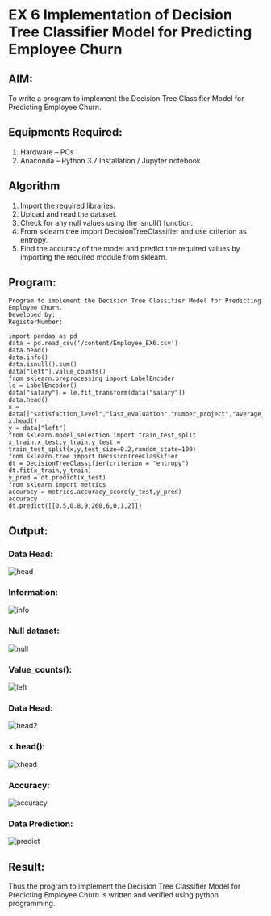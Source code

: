 # EX 6 Implementation of Decision Tree Classifier Model for Predicting Employee Churn

## AIM:
To write a program to implement the Decision Tree Classifier Model for Predicting Employee Churn.

## Equipments Required:
1. Hardware – PCs
2. Anaconda – Python 3.7 Installation / Jupyter notebook

## Algorithm
1. Import the required libraries.
2. Upload and read the dataset.
3. Check for any null values using the isnull() function.
4. From sklearn.tree import DecisionTreeClassifier and use criterion as entropy.
5. Find the accuracy of the model and predict the required values by importing the required module from sklearn. 

## Program:
```
Program to implement the Decision Tree Classifier Model for Predicting Employee Churn.
Developed by: 
RegisterNumber:  
```
```
import pandas as pd
data = pd.read_csv('/content/Employee_EX6.csv')
data.head()
data.info()
data.isnull().sum()
data["left"].value_counts()
from sklearn.preprocessing import LabelEncoder
le = LabelEncoder()
data["salary"] = le.fit_transform(data["salary"])
data.head()
x = data[["satisfaction_level","last_evaluation","number_project","average_montly_hours","time_spend_company","Work_accident","promotion_last_5years","salary"]]
x.head()
y = data["left"]
from sklearn.model_selection import train_test_split
x_train,x_test,y_train,y_test = train_test_split(x,y,test_size=0.2,random_state=100)
from sklearn.tree import DecisionTreeClassifier
dt = DecisionTreeClassifier(criterion = "entropy")
dt.fit(x_train,y_train)
y_pred = dt.predict(x_test)
from sklearn import metrics
accuracy = metrics.accuracy_score(y_test,y_pred)
accuracy
dt.predict([[0.5,0.8,9,260,6,0,1,2]])
```


## Output:
### Data Head:
![head](https://user-images.githubusercontent.com/93427923/169693675-2a2f8bd7-9a87-49dc-a58c-777969b5f353.png)

### Information:
![info](https://user-images.githubusercontent.com/93427923/169693680-b6183dca-cdfb-4dad-afef-3badcecd05f9.png)

### Null dataset:
![null](https://user-images.githubusercontent.com/93427923/169693714-10634ad2-5b16-4db4-8b72-3d7b3babd95f.png)

### Value_counts():
![left](https://user-images.githubusercontent.com/93427923/169693730-1efadbf5-4cec-4d2b-bbdd-5d29fcaddc36.png)

### Data Head:
![head2](https://user-images.githubusercontent.com/93427923/169693736-5f392e94-f043-40fa-a0ed-32e89ad2ddb0.png)

### x.head():
![xhead](https://user-images.githubusercontent.com/93427923/169693739-0365b04f-731b-404b-b914-ef3b5b57c3cf.png)

### Accuracy:
![accuracy](https://user-images.githubusercontent.com/93427923/169693745-cd8c6451-7622-4ef9-a65c-3d7e3bd661de.png)

### Data Prediction:
![predict](https://user-images.githubusercontent.com/93427923/169693750-5106819e-ba64-4653-ad7b-b0f06df09a72.png)


## Result:
Thus the program to implement the  Decision Tree Classifier Model for Predicting Employee Churn is written and verified using python programming.
